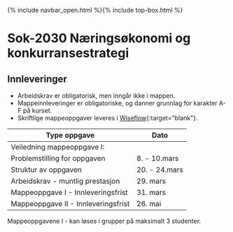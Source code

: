 {% include navbar_open.html %}{% include top-box.html %}
# Sok-2030 Næringsøkonomi og konkurransestrategi   

## Innleveringer 

- Arbeidskrav er obligatorisk, men inngår ikke i mappen.
- Mappeinnleveringer er obligatoriske, og danner grunnlag for karakter A-F på kurset.
- Skriftlige mappeoppgaver leveres i [Wiseflow](https://europe.wiseflow.net/participant/){:target="blank"}. 


| Type oppgave                       | Dato  |
|------------------------------------|---------|
|Veiledning mappeoppgave I:          | 
|Problemstilling for oppgaven        | 8. - 10.mars| 
|Struktur av oppgaven                | 20. - 24.mars| 
|Arbeidskrav - muntlig prestasjon    | 29. mars          | 
|Mappeoppgave I - Innleveringsfrist  | 31. mars 
|Mappeoppgave II  - Innleveringsfrist   |  26. mai | 


Mappeoppgavene I - kan løses i grupper på maksimalt 3 studenter.
